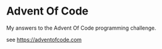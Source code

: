 # Advent Of Code
My answers to the Advent Of Code programming challenge.

see https://adventofcode.com
